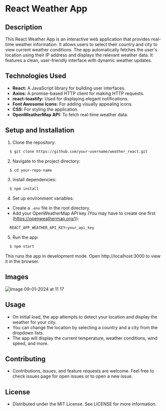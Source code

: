 # React Weather App

## Description

This React Weather App is an interactive web application that provides real-time weather information. It allows users to select their country and city to view current weather conditions. The app automatically fetches the user's location using their IP address and displays the relevant weather data. It features a clean, user-friendly interface with dynamic weather updates.

## Technologies Used

* **React:** A JavaScript library for building user interfaces.
* **Axios:** A promise-based HTTP client for making HTTP requests.
* **react-toastify:** Used for displaying elegant notifications.
* **Font Awesome Icons:** For adding visually appealing icons.
* **CSS:** For styling the application.
* **OpenWeatherMap API:** To fetch real-time weather data.

## Setup and Installation

1. Clone the repository:
```bash
  $ git clone https://github.com/your-username/weather_react.git
```
2. Navigate to the project directory:
```bash
  $ cd your-repo-name
```
3. Install dependencies:
```bash
  $ npm install
```
4. Set up environment variables:

  * Create a `.env` file in the root directory.
  * Add your OpenWeatherMap API key (You may have to create one first (https://openweathermap.org/)):
```javascript
  REACT_APP_WEATHER_API_KEY=your_api_key
```
5. Run the app:
```bash
  $ npm start
```
This runs the app in development mode. Open http://localhost:3000 to view it in the browser.

## Images

![Image 09-01-2024 at 11 17](https://github.com/GoWebMe2020/weather_react/assets/63963827/cadc4e6c-3419-4137-9c83-a8c2c4429fdd)

## Usage

* On initial load, the app attempts to detect your location and display the weather for your city.
* You can change the location by selecting a country and a city from the dropdown lists.
* The app will display the current temperature, weather conditions, wind speed, and more.

## Contributing

* Contributions, issues, and feature requests are welcome. Feel free to check issues page for open issues or to open a new issue.

## License

* Distributed under the MIT License. See LICENSE for more information.
